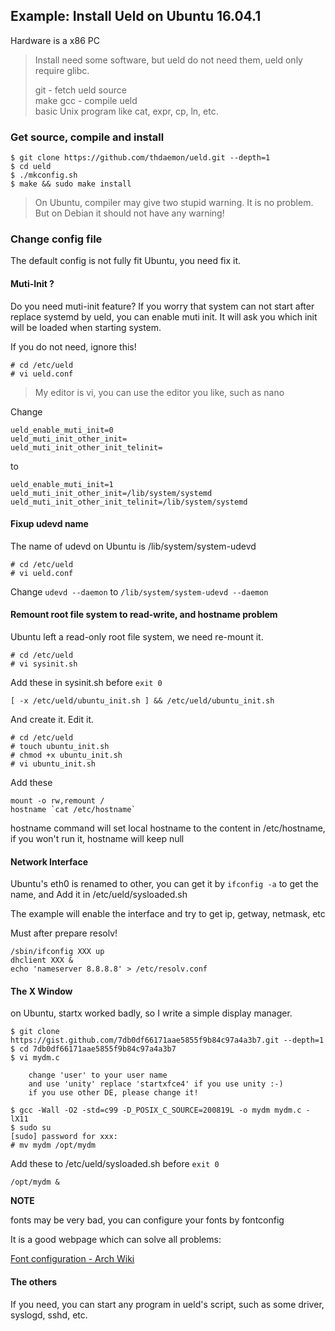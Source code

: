## Example: Install Ueld on Ubuntu 16.04.1

Hardware is a x86 PC

> Install need some software, but ueld do not need them, ueld only require glibc.
>
> git - fetch ueld source   
> make gcc - compile ueld   
> basic Unix program like cat, expr, cp, ln, etc.  

### Get source, compile and install

```
$ git clone https://github.com/thdaemon/ueld.git --depth=1
$ cd ueld
$ ./mkconfig.sh
$ make && sudo make install
```

> On Ubuntu, compiler may give two stupid warning. It is no problem.  
> But on Debian it should not have any warning!

### Change config file

The default config is not fully fit Ubuntu, you need fix it.

#### Muti-Init ?

Do you need muti-init feature? If you worry that system can not start after replace systemd by ueld, you can enable muti init. It will ask you which init will be loaded when starting system.

If you do not need, ignore this!

```
# cd /etc/ueld
# vi ueld.conf
```

> My editor is vi, you can use the editor you like, such as nano

Change 

```
ueld_enable_muti_init=0
ueld_muti_init_other_init=
ueld_muti_init_other_init_telinit=
```

to

```
ueld_enable_muti_init=1
ueld_muti_init_other_init=/lib/system/systemd
ueld_muti_init_other_init_telinit=/lib/system/systemd
```

#### Fixup udevd name

The name of udevd on Ubuntu is /lib/system/system-udevd

```
# cd /etc/ueld
# vi ueld.conf
```

Change `udevd --daemon` to `/lib/system/system-udevd --daemon`

#### Remount root file system to read-write, and hostname problem

Ubuntu left a read-only root file system, we need re-mount it.

```
# cd /etc/ueld
# vi sysinit.sh
```

Add these in sysinit.sh before `exit 0`


```
[ -x /etc/ueld/ubuntu_init.sh ] && /etc/ueld/ubuntu_init.sh
```

And create it. Edit it.

```
# cd /etc/ueld
# touch ubuntu_init.sh
# chmod +x ubuntu_init.sh
# vi ubuntu_init.sh
```

Add these

```
mount -o rw,remount /
hostname `cat /etc/hostname`
```

hostname command will set local hostname to the content in /etc/hostname, if you won't run it, hostname will keep null

#### Network Interface

Ubuntu's eth0 is renamed to other, you can get it by `ifconfig -a` to get the name, and Add it in /etc/ueld/sysloaded.sh

The example will enable the interface and try to get ip, getway, netmask, etc

Must after prepare resolv!

```
/sbin/ifconfig XXX up
dhclient XXX &
echo 'nameserver 8.8.8.8' > /etc/resolv.conf
```

#### The X Window

on Ubuntu, startx worked badly, so I write a simple display manager.

```
$ git clone https://gist.github.com/7db0df66171aae5855f9b84c97a4a3b7.git --depth=1
$ cd 7db0df66171aae5855f9b84c97a4a3b7
$ vi mydm.c

	change 'user' to your user name
    and use 'unity' replace 'startxfce4' if you use unity :-)
	if you use other DE, please change it!
 
$ gcc -Wall -O2 -std=c99 -D_POSIX_C_SOURCE=200819L -o mydm mydm.c -lX11
$ sudo su
[sudo] password for xxx: 
# mv mydm /opt/mydm
```

Add these to /etc/ueld/sysloaded.sh before `exit 0`

```
/opt/mydm &
```

**NOTE**

fonts may be very bad, you can configure your fonts by fontconfig

It is a good webpage which can solve all problems: 

[Font configuration - Arch Wiki](https://wiki.archlinux.org/index.php/font_configuration)

#### The others

If you need, you can start any program in ueld's script, such as some driver, syslogd, sshd, etc.
